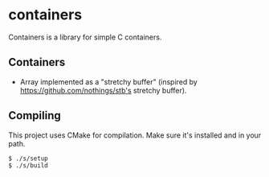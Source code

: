 # containers

Containers is a library for simple C containers.

## Containers

- Array implemented as a "stretchy buffer" (inspired by https://github.com/nothings/stb's stretchy buffer).

## Compiling

This project uses CMake for compilation. Make sure it's installed and in your path.

```bash
$ ./s/setup
$ ./s/build
```
